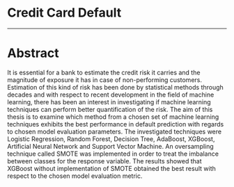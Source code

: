 # Credit Card Default
<hr>

# Abstract
It is essential for a bank to estimate the credit risk it carries and the magnitude of exposure it has in case of non-performing customers. Estimation of this kind of risk has
been done by statistical methods through decades and with respect to recent development in the field of machine learning, there has been an interest in investigating if machine
learning techniques can perform better quantification of the risk. The aim of this thesis is to examine which method from a chosen set of machine learning techniques exhibits the best performance in default prediction with regards to chosen model evaluation parameters. The investigated techniques were Logistic Regression, Random Forest, Decision Tree, AdaBoost, XGBoost, Artificial Neural Network and Support Vector Machine. An oversampling technique called SMOTE was implemented in order to treat the imbalance
between classes for the response variable. The results showed that XGBoost without implementation of SMOTE obtained the best result with respect to the chosen model evaluation
metric.
